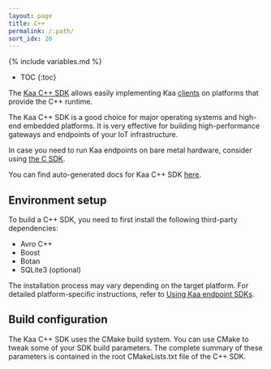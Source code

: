 ```yaml
---
layout: page
title: C++
permalink: /:path/
sort_idx: 20
---
```


{% include variables.md %}

* TOC
{:toc}

The [Kaa C++ SDK]({{root_url}}Glossary/#endpoint-sdk) allows easily implementing Kaa [clients]({{root_url}}Glossary/#kaa-client) on platforms that provide the C++ runtime.

The Kaa C++ SDK is a good choice for major operating systems and high-end embedded platforms.
It is very effective for building high-performance gateways and endpoints of your IoT infrastructure.

In case you need to run Kaa endpoints on bare metal hardware, consider using [the C SDK]({{root_url}}Programming-guide/Using-Kaa-endpoint-SDKs/C).

You can find auto-generated docs for Kaa C++ SDK [here]({{site.baseurl}}/autogen-docs/client-cpp/{{version}}/).

## Environment setup

To build a C++ SDK, you need to first install the following third-party dependencies:

* Avro C++
* Boost
* Botan
* SQLite3 (optional)

The installation process may vary depending on the target platform.
For detailed platform-specific instructions, refer to [Using Kaa endpoint SDKs]({{root_url}}Programming-guide/Using-Kaa-endpoint-SDKs/).

## Build configuration

The Kaa C++ SDK uses the CMake build system.
You can use CMake to tweak some of your SDK build parameters.
The complete summary of these parameters is contained in the root CMakeLists.txt file of the C++ SDK.
